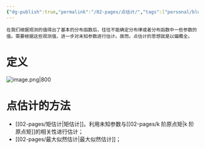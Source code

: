 ```yaml
---
{"dg-publish":true,"permalink":"/02-pages/点估计/","tags":["personal/blog","概率论"]}
---
```


```ad-hint
在我们根据观测的值得出了基本的分布函数后，往往不能确定分布律或者分布函数中一些参数的值。需要根据这些观测值，进一步对未知参数进行估计。故而，点估计的思想就是以偏概全。
```
# 定义
![image.png|800](https://yelanyanyu-img-bed.oss-cn-hangzhou.aliyuncs.com/img/blog/2024/06/20240623152835.png)

# 点估计的方法
- [[02-pages/矩估计\|矩估计]]。利用未知参数与[[02-pages/k 阶原点矩\|k 阶原点矩]]的相关性进行估计；
- [[02-pages/最大似然估计\|最大似然估计]]；
